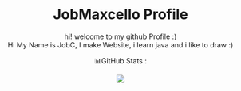 ### <h1 align="center">JobMaxcello Profile</h1>
<p align="center">
  hi! welcome to my github Profile :) 
  <br>
  Hi My Name is JobC, I make Website, i learn java and i like to draw :)
</p>

<p align="center">📊GitHub Stats :</p>
<p align="center"><img src="https://github-readme-stats.vercel.app/api?username=Jobmaxcello&theme=dark&hide_border=false&include_all_commits=false&count_private=false"></p>
